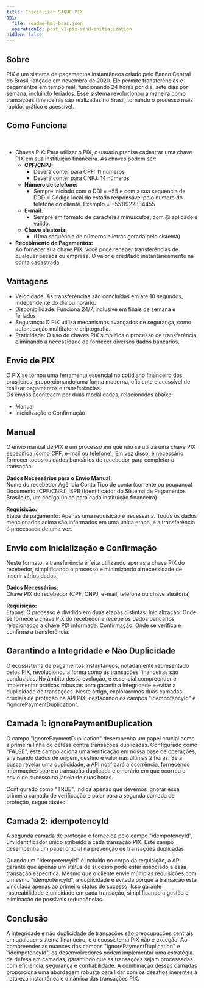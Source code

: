 ```yaml
---
title: Inicializar SAQUE PIX
api:
  file: readme-hml-baas.json
  operationId: post_v1-pix-send-initialization
hidden: false
---
```

## Sobre

PIX é um sistema de pagamentos instantâneos criado pelo Banco Central do Brasil, lançado em novembro de 2020. Ele permite transferências e pagamentos em tempo real, funcionando 24 horas por dia, sete dias por semana, incluindo feriados. Esse sistema revolucionou a maneira como transações financeiras são realizadas no Brasil, tornando o processo mais rápido, prático e acessível.

## Como Funciona

<br />

* Chaves PIX: Para utilizar o PIX, o usuário precisa cadastrar uma chave PIX em sua instituição financeira. As chaves podem ser:
  * **CPF/CNPJ:**
    * Deverá conter para CPF: 11 números
    * Deverá conter para CNPJ: 14 números
  * **Número de telefone:**
    * Sempre iniciado com o DDI = +55 e com a sua sequencia de DDD = Código local do estado responsável pelo numero do telefone do cliente. Exemplo = +5511922334455
  * **E-mail:**
    * Sempre em formato de caracteres minúsculos, com @ aplicado e válido.
  * **Chave aleatória:**
    * (Uma sequência de números e letras gerada pelo sistema)
* **Recebimento de Pagamentos:**\
  Ao fornecer sua chave PIX, você pode receber transferências de qualquer pessoa ou empresa.
  O valor é creditado instantaneamente na conta cadastrada.

## Vantagens

* Velocidade: As transferências são concluídas em até 10 segundos, independente do dia ou horário.
* Disponibilidade: Funciona 24/7, inclusive em finais de semana e feriados.
* Segurança: O PIX utiliza mecanismos avançados de segurança, como autenticação multifator e criptografia.
* Praticidade: O uso de chaves PIX simplifica o processo de transferência, eliminando a necessidade de fornecer diversos dados bancários.

## Envio de PIX

O PIX se tornou uma ferramenta essencial no cotidiano financeiro dos brasileiros, proporcionando uma forma moderna, eficiente e acessível de realizar pagamentos e transferências.\
Os envios acontecem por duas modalidades, relacionados abaixo:

* Manual
* Inicialização e Confirmação

## Manual

O envio manual de PIX é um processo em que não se utiliza uma chave PIX específica (como CPF, e-mail ou telefone). Em vez disso, é necessário fornecer todos os dados bancários do recebedor para completar a transação.

**Dados Necessários para o Envio Manual:**\
Nome do recebedor
Agência
Conta
Tipo de conta (corrente ou poupança)
Documento (CPF/CNPJ)
ISPB (Identificador do Sistema de Pagamentos Brasileiro, um código único para cada instituição financeira)

**Requisição:**\
Etapa de pagamento: Apenas uma requisição é necessária. Todos os dados mencionados acima são informados em uma única etapa, e a transferência é processada de uma vez.

## Envio com Inicialização e Confirmação

Neste formato, a transferência é feita utilizando apenas a chave PIX do recebedor, simplificando o processo e minimizando a necessidade de inserir vários dados.

**Dados Necessários:**\
Chave PIX do recebedor (CPF, CNPJ, e-mail, telefone ou chave aleatória)

**Requisição:**\
Etapas: O processo é dividido em duas etapas distintas:
Inicialização: Onde se fornece a chave PIX do recebedor e recebe os dados bancários relacionados a chave PIX informada.
Confirmação: Onde se verifica e confirma a transferência.

## Garantindo a Integridade e Não Duplicidade

O ecossistema de pagamentos instantâneos, notadamente representado pelos PIX, revolucionou a forma como as transações financeiras são conduzidas. No âmbito dessa evolução, é essencial compreender e implementar práticas robustas para garantir a integridade e evitar a duplicidade de transações. Neste artigo, exploraremos duas camadas cruciais de proteção na API PIX, destacando os campos "idempotencyId" e "ignorePaymentDuplication".

## Camada 1: ignorePaymentDuplication

O campo "ignorePaymentDuplication" desempenha um papel crucial como a primeira linha de defesa contra transações duplicadas. Configurado como "FALSE", este campo aciona uma verificação em nossa base de operações, analisando dados de origem, destino e valor nas últimas 2 horas. Se a busca revelar uma duplicidade, a API notificará a ocorrência, fornecendo informações sobre a transação duplicada e o horário em que ocorreu o envio de sucesso na janela de duas horas.

Configurado como "TRUE", indica apenas que devemos ignorar essa primeira camada de verificação e pular para a segunda camada de proteção, segue abaixo.

## Camada 2: idempotencyId

A segunda camada de proteção é fornecida pelo campo "idempotencyId", um identificador único atribuído a cada transação PIX. Este campo desempenha um papel crucial na prevenção de transações duplicadas.

Quando um "idempotencyId" é incluído no corpo da requisição, a API garante que apenas um status de sucesso pode estar associado a essa transação específica. Mesmo que o cliente envie múltiplas requisições com o mesmo "idempotencyId", a duplicidade é evitada porque a transação está vinculada apenas ao primeiro status de sucesso. Isso garante rastreabilidade e unicidade em cada transação, simplificando a gestão e eliminação de possíveis redundâncias.

## Conclusão

A integridade e não duplicidade de transações são preocupações centrais em qualquer sistema financeiro, e o ecossistema PIX não é exceção. Ao compreender as nuances dos campos "ignorePaymentDuplication" e "idempotencyId", os desenvolvedores podem implementar uma estratégia de defesa em camadas, garantindo que as transações sejam processadas com eficiência, segurança e confiabilidade. A combinação dessas camadas proporciona uma abordagem robusta para lidar com os desafios inerentes à natureza instantânea e dinâmica das transações PIX.